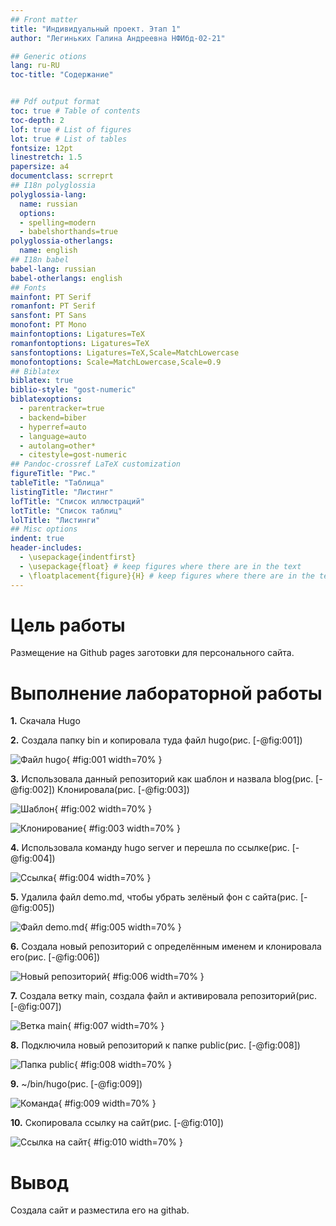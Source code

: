 ```yaml
---
## Front matter
title: "Индивидуальный проект. Этап 1"
author: "Легиньких Галина Андреевна НФИбд-02-21"

## Generic otions
lang: ru-RU
toc-title: "Содержание"


## Pdf output format
toc: true # Table of contents
toc-depth: 2
lof: true # List of figures
lot: true # List of tables
fontsize: 12pt
linestretch: 1.5
papersize: a4
documentclass: scrreprt
## I18n polyglossia
polyglossia-lang:
  name: russian
  options:
  - spelling=modern
  - babelshorthands=true
polyglossia-otherlangs:
  name: english
## I18n babel
babel-lang: russian
babel-otherlangs: english
## Fonts
mainfont: PT Serif
romanfont: PT Serif
sansfont: PT Sans
monofont: PT Mono
mainfontoptions: Ligatures=TeX
romanfontoptions: Ligatures=TeX
sansfontoptions: Ligatures=TeX,Scale=MatchLowercase
monofontoptions: Scale=MatchLowercase,Scale=0.9
## Biblatex
biblatex: true
biblio-style: "gost-numeric"
biblatexoptions:
  - parentracker=true
  - backend=biber
  - hyperref=auto
  - language=auto
  - autolang=other*
  - citestyle=gost-numeric
## Pandoc-crossref LaTeX customization
figureTitle: "Рис."
tableTitle: "Таблица"
listingTitle: "Листинг"
lofTitle: "Список иллюстраций"
lotTitle: "Список таблиц"
lolTitle: "Листинги"
## Misc options
indent: true
header-includes:
  - \usepackage{indentfirst}
  - \usepackage{float} # keep figures where there are in the text
  - \floatplacement{figure}{H} # keep figures where there are in the text
---
```


# Цель работы

Размещение на Github pages заготовки для персонального сайта.

# Выполнение лабораторной работы

**1.** Скачала Hugo

**2.** Создала папку bin и копировала туда файл hugo(рис. [-@fig:001])

![Файл hugo](image/1.png){ #fig:001 width=70% }

**3.** Использовала данный репозиторий как шаблон и назвала blog(рис. [-@fig:002]) Клонировала(рис. [-@fig:003])

![Шаблон](image/2.png){ #fig:002 width=70% }

![Клонирование](image/3.png){ #fig:003 width=70% }

**4.** Использовала команду hugo server и перешла по ссылке(рис. [-@fig:004])

![Ссылка](image/4.png){ #fig:004 width=70% }

**5.** Удалила файл demo.md, чтобы убрать зелёный фон с сайта(рис. [-@fig:005])

![Файл demo.md](image/5.png){ #fig:005 width=70% }

**6.** Создала новый репозиторий с определённым именем и клонировала его(рис. [-@fig:006])

![Новый репозиторий](image/6.png){ #fig:006 width=70% }

**7.** Создала ветку main, создала файл и активировала репозиторий(рис. [-@fig:007])

![Ветка main](image/7.png){ #fig:007 width=70% }

**8.** Подключила новый репозиторий к папке public(рис. [-@fig:008])

![Папка public](image/8.png){ #fig:008 width=70% }

**9.** ~/bin/hugo(рис. [-@fig:009])

![Команда](image/9.png){ #fig:009 width=70% }

**10.** Скопировала ссылку на сайт(рис. [-@fig:010])

![Ссылка на сайт](image/10.png){ #fig:010 width=70% } 

# Вывод

Создала сайт и разместила его на githab.

